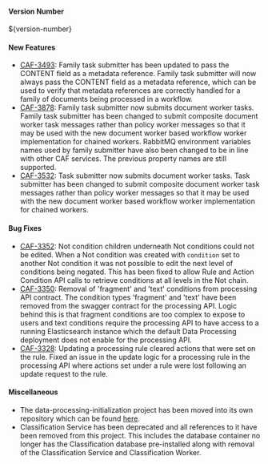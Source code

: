 #### Version Number
${version-number}

#### New Features
- [CAF-3493](https://jira.autonomy.com/browse/CAF-3493): Family task submitter has been updated to pass the CONTENT field as a metadata reference.
  Family task submitter will now always pass the CONTENT field as a metadata reference, which can be used to verify that metadata references are correctly handled for a family of documents being processed in a workflow.
- [CAF-3878](https://jira.autonomy.com/browse/CAF-3878): Family task submitter now submits document worker tasks.
  Family task submitter has been changed to submit composite document worker task messages rather than policy worker messages so that it may be used with the new document worker based workflow worker implementation for chained workers. RabbitMQ environment variables names used by family submitter have also been changed to be in line with other CAF services. The previous property names are still supported.
- [CAF-3532](https://jira.autonomy.com/browse/CAF-3532): Task submitter now submits document worker tasks.
  Task submitter has been changed to submit composite document worker task messages rather than policy worker messages so that it may be used with the new document worker based workflow worker implementation for chained workers.

#### Bug Fixes
- [CAF-3352](https://jira.autonomy.com/browse/CAF-3352): Not condition children underneath Not conditions could not be edited.
  When a Not condition was created with `condition` set to another Not condition it was not possible to edit the next level of conditions being negated. This has been fixed to allow Rule and Action Condition API calls to retrieve conditions at all levels in the Not chain.
- [CAF-3350](https://jira.autonomy.com/browse/CAF-3350): Removal of 'fragment' and 'text' conditions from processing API contract.
  The condition types 'fragment' and 'text' have been removed from the swagger contract for the processing API. Logic behind this is that fragment conditions are too complex to expose to users and text conditions require the processing API to have access to a running Elasticsearch instance which the default Data Processing deployment does not enable for the processing API.
- [CAF-3328](https://jira.autonomy.com/browse/CAF-3328): Updating a processing rule cleared actions that were set on the rule.
  Fixed an issue in the update logic for a processing rule in the processing API where actions set under a rule were lost following an update request to the rule.

#### Miscellaneous
- The data-processing-initialization project has been moved into its own repository which can be found [here](https://github.com/CAFDataProcessing/data-processing-initialization).
- Classification Service has been deprecated and all references to it have been removed from this project. This includes the database container no longer has the Classification database pre-installed along with removal of the Classification Service and Classification Worker.
